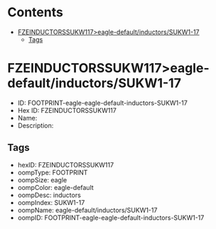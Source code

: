 



Contents
========

* [FZEINDUCTORSSUKW117>eagle-default/inductors/SUKW1-17](#fzeinductorssukw117eagle-defaultinductorssukw1-17)
	* [Tags](#tags)

# FZEINDUCTORSSUKW117>eagle-default/inductors/SUKW1-17

- ID: FOOTPRINT-eagle-eagle-default-inductors-SUKW1-17
- Hex ID: FZEINDUCTORSSUKW117
- Name: 
- Description: 

## Tags

- hexID: FZEINDUCTORSSUKW117
- oompType: FOOTPRINT
- oompSize: eagle
- oompColor: eagle-default
- oompDesc: inductors
- oompIndex: SUKW1-17
- oompName: eagle-default/inductors/SUKW1-17
- oompID: FOOTPRINT-eagle-eagle-default-inductors-SUKW1-17
